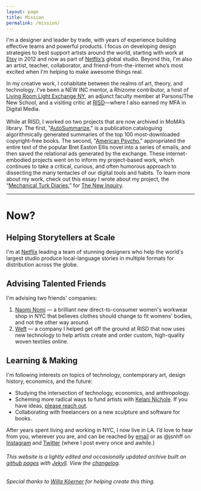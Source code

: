 ```yaml
---
layout: page
title: Mission
permalink: /mission/
---
```


<p class="h1">I'm a designer and leader by trade, with years of experience building effective teams and powerful products. I focus on developing design strategies to best support artists around the world, starting with work at <a href="http://www.etsy.com/" alt="Etsy">Etsy</a> in 2012 and now as part of <a href="http://www.netflix.com/" alt="Netflix">Netflix’s</a> global studio. Beyond this, I'm also an artist, teacher, collaborator, and friend-from-the-internet who’s most excited when I'm helping to make awesome things real.</p>

<p class="sm-col-12 md-col-10 lg-col-11 columns py3">In my creative work, I cohabitate between the realms of art, theory, and technology. I've been a NEW INC mentor, a Rhizome contributor, a host of <a href="http://www.livingroomlightexchange.com/lrlxny/" alt="LRLX">Living Room Light Exchange NY</a>, an adjunct faculty member at Parsons/The New School, and a visiting critic at <a href="https://www.risd.edu/" alt="RISD" title="risd.edu">RISD</a>—where I also earned my MFA in Digital Media.
<br><br>
While at RISD, I worked on two projects that are now archived in MoMA’s library. The first, "<a href="http://p-dpa.net/work/autosummarize/">AutoSummarize</a>," is a publication cataloguing algorithmically generated summaries of the top 100 most-downloaded copyright-free books. The second, "<a href="http://p-dpa.net/work/american-psycho/">American Psycho</a>," appropriated the entire text of the popular Bret Easton Ellis novel into a series of emails, and then saved the relational ads generated by the exchange. These internet-embodied projects went on to inform my project-based work, which continues to take a critical, curious, and often humorous approach to dissecting the many tentacles of our digital tools and habits. To learn more about my work, check out this essay I wrote about my project, the “<a href="https://themechanicalturkdiaries.com/" alt="Link to Mechanical Turk Diaries">Mechanical Turk Diaries</a>,” for <a href="https://thenewinquiry.com/serf-boards/" alt="The New Inquiry">The New Inquiry</a>.</p>

<hr class="mt3">

<h1 class="mt4">Now?</h1>
<h2 class="h3">Helping Storytellers at Scale</h2>
<p class="mb3">I'm at <a href="https://www.netflix.com/browse" alt="Netflix">Netflix</a> leading a team of stunning designers who help the world's largest studio produce local-language stories in multiple formats for distribution across the globe.</p>
<h2 class="h3">Advising Talented Friends</h2>
<p>I'm advising two friends' companies:</p>
<ol class="mb3">
	<li><a href="https://naominomi.com/" alt="Naomi Nomi">Naomi Nomi</a> &mdash; a brilliant new direct-to-consumer women's workwear shop in NYC that believes clothes should change to fit womens' bodies, and not the other way around.</li>
	<li><a href="https://weft.design/" alt="Weft">Weft</a> &mdash; a company I helped get off the ground at RISD that now uses new technology to help artists create and order custom, high-quality woven textiles online.</li>
</ol>
<h2 class="h3">Learning & Making</h2>
<p>I'm following interests on topics of technology, contemporary art, design history, economics, and the future:</p>
<ul>
<li>Studying the intersection of technology, economics, and anthropology.</li>
<li>Scheming more radical ways to fund artists with <a href="http://kelaninichole.com/" alt="Kelani Nichole">Kelani Nichole</a>. If you have ideas, <a href="mailto:jsnhff+radical@gmail.com">please reach out</a>.</li>
<li>Collaborating with freelancers on a new sculpture and software for books.</li>
</ul>

<p class="sm-col-12 md-col-10 lg-col-11 mt3">After years spent living and working in NYC, I now live in LA. I’d love to hear from you, wherever you are, and can be reached by <a href="mailto:jsnhff+website@gmail.com">email</a> or as @jsnhff on <a href="https://www.instagram.com/jsnhff/" alt="This site steals your indentity for money">Instagram</a> and <a href="https://twitter.com/jsnhff" alt="Beware, trolls lurk on this site">Twitter</a> (where I post every once and awhile.)</p>

<h6 class="gray mt4">This website is a lightly edited and occasionally updated archive built on <a href="https://pages.github.com/" alt="Github pages">github pages</a> with <a href="https://jekyllrb.com/" alt="Jekyll static site creator">Jekyll</a>. View the <a href="https://github.com/jsnhff/jsnhff.github.io/commits/master" alt="Changelog">changelog</a>.</h6>

<h6 class="gray mt2">Special thanks to <a href="https://willakoerner.com/" alt="Willa Köerner is cool">Willa Köerner</a> for helping create this thing.</h6>

